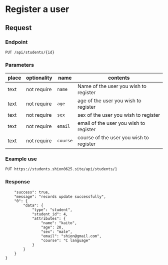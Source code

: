 # Register a user

## Request

### Endpoint

```
PUT /api/students/{id}
```

### Parameters

| place    | optionality | name | contents
|--------- | ----------- | ---- | ----------------------------------
|text | not require | `name` | Name of the user you wish to register
|text | not require | `age` | age of the user you wish to register
|text | not require | `sex` | sex of the user you wish to register
|text | not require | `email` | email of the user you wish to register
|text | not require | `course` | course of the user you wish to register

### Example use

```
PUT https://students.shion0625.site/api/students/1
```

### Response

```
    "success": true,
    "message": "records update successfully",
    "0": {
        "data": {
            "type": "student",
            "student_id": 4,
            "attributes": {
                "name": "kaito",
                "age": 20,
                "sex": "male",
                "email": "shion@gmail.com",
                "course": "C language"
            }
        }
    }
}
```
